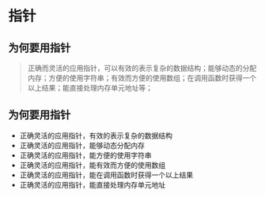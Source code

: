 # 指针
## 为何要用指针
> 正确而灵活的应用指针，可以有效的表示复杂的数据结构；能够动态的分配内存；方便的使用字符串；有效而方便的使用数组；在调用函数时获得一个以上结果；能直接处理内存单元地址等；

## 为何要用指针
- 正确灵活的应用指针，有效的表示复杂的数据结构
- 正确灵活的应用指针，能够动态分配内存
- 正确灵活的应用指针，能方便的使用字符串
- 正确灵活的应用指针，能有效而方便的使用数组
- 正确灵活的应用指针，能在调用函数时获得一个以上结果
- 正确灵活的应用指针，能直接处理内存单元地址
